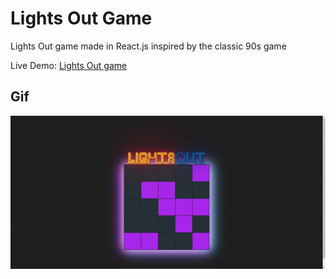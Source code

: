 # Lights Out Game

Lights Out game made in React.js inspired by the classic 90s game

Live Demo: [Lights Out game](https://danielo-lights-out.netlify.app)


## Gif

<img src="https://github.com/Daniel-O-dev/Lights-Out/blob/16ae1c230dc97fb64c7ef1df5b7bc6b6af6693ee/screenshots/ezgif.com-gif-maker.gif" alt="game-start" title="game-start" >
